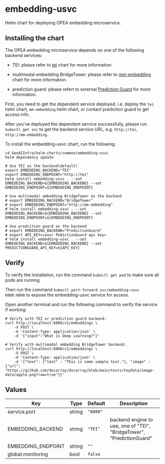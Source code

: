 # embedding-usvc

Helm chart for deploying OPEA embedding microservice.

## Installing the chart

The OPEA embedding microservice depends on one of the following backend services:

- TEI: please refer to [tei](../tei) chart for more information

- multimodal embedding BridgeTower: please refer to [mm-embedding](../mm-embedding) chart for more information.

- prediction guard: please refert to external [Prediction Guard](https://predictionguard.com) for more information.

First, you need to get the dependent service deployed, i.e. deploy the `tei` helm chart, `mm-embedding` helm chart, or contact prediction guard to get access info.

After you've deployed the dependent service successfully, please run `kubectl get svc` to get the backend service URL, e.g. `http://tei`, `http://mm-embedding`.

To install the embedding-usvc chart, run the following:

```console
cd GenAIInfra/helm-charts/common/embedding-usvc
helm dependency update

# Use TEI as the backend(default)
export EMBEDDING_BACKEND="TEI"
export EMBEDDING_ENDPOINT="http://tei"
helm install embedding-usvc . --set EMBEDDING_BACKEND=${EMBEDDING_BACKEND} --set EMBEDDING_ENDPOINT=${EMBEDDING_ENDPOINT}

# Use multimodal embedding BridgeTower as the backend
# export EMBEDDING_BACKEND="BridgeTower"
# export EMBEDDING_ENDPOINT="http://mm-embedding"
# helm install embedding-usvc . --set EMBEDDING_BACKEND=${EMBEDDING_BACKEND} --set EMBEDDING_ENDPOINT=${EMBEDDING_ENDPOINT}

# Use predcition guard as the backend
# export EMBEDDING_BACKEND="PredictionGuard"
# export API_KEY=<your PedictionGuard api key>
# helm install embedding-usvc . --set EMBEDDING_BACKEND=${EMBEDDING_BACKEND} --set PREDICTIONGUARD_API_KEY=${API_KEY}

```

## Verify

To verify the installation, run the command `kubectl get pod` to make sure all pods are running.

Then run the command `kubectl port-forward svc/embedding-usvc 6000:6000` to expose the embedding-usvc service for access.

Open another terminal and run the following command to verify the service if working:

```console
# Verify with TEI or prediction guard backend:
curl http://localhost:6000/v1/embeddings \
    -X POST \
    -H 'Content-Type: application/json' \
    -d '{"input":"What is Deep Learning?"}'

# Verify with multimodal embedding BridgeTower backend:
curl http://localhost:6000/v1/embeddings \
    -X POST \
    -H 'Content-Type: application/json' \
    -d '{"text": {"text" : "This is some sample text."}, "image" : {"url": "https://github.com/docarray/docarray/blob/main/tests/toydata/image-data/apple.png?raw=true"}}'
```

## Values

| Key                | Type   | Default  | Description                                                           |
| ------------------ | ------ | -------- | --------------------------------------------------------------------- |
| service.port       | string | `"6000"` |                                                                       |
| EMBEDDING_BACKEND  | string | `"TEI"`  | backend engine to use, one of "TEI", "BridgeTower", "PredictionGuard" |
| EMBEDDING_ENDPOINT | string | `""`     |                                                                       |
| global.monitoring  | bool   | `false`  |                                                                       |
